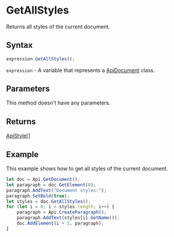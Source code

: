 # GetAllStyles

Returns all styles of the current document.

## Syntax

```javascript
expression.GetAllStyles();
```

`expression` - A variable that represents a [ApiDocument](../ApiDocument.md) class.

## Parameters

This method doesn't have any parameters.

## Returns

[ApiStyle](../../ApiStyle/ApiStyle.md)[]

## Example

This example shows how to get all styles of the current document.

```javascript editor-docx
let doc = Api.GetDocument();
let paragraph = doc.GetElement(0);
paragraph.AddText("Document styles:");
paragraph.SetBold(true);
let styles = doc.GetAllStyles();
for (let i = 0; i < styles.length; i++) {
	paragraph = Api.CreateParagraph();
	paragraph.AddText(styles[i].GetName());
	doc.AddElement(i + 1, paragraph);
}
```
